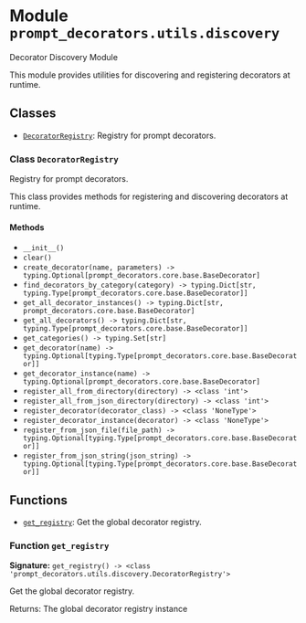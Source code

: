 # Module `prompt_decorators.utils.discovery`

Decorator Discovery Module

This module provides utilities for discovering and registering decorators at runtime.

## Classes

- [`DecoratorRegistry`](#class-decoratorregistry): Registry for prompt decorators.

### Class `DecoratorRegistry`

Registry for prompt decorators.

This class provides methods for registering and discovering decorators at runtime.

#### Methods

- `__init__()`
- `clear()`
- `create_decorator(name, parameters) -> typing.Optional[prompt_decorators.core.base.BaseDecorator]`
- `find_decorators_by_category(category) -> typing.Dict[str, typing.Type[prompt_decorators.core.base.BaseDecorator]]`
- `get_all_decorator_instances() -> typing.Dict[str, prompt_decorators.core.base.BaseDecorator]`
- `get_all_decorators() -> typing.Dict[str, typing.Type[prompt_decorators.core.base.BaseDecorator]]`
- `get_categories() -> typing.Set[str]`
- `get_decorator(name) -> typing.Optional[typing.Type[prompt_decorators.core.base.BaseDecorator]]`
- `get_decorator_instance(name) -> typing.Optional[prompt_decorators.core.base.BaseDecorator]`
- `register_all_from_directory(directory) -> <class 'int'>`
- `register_all_from_json_directory(directory) -> <class 'int'>`
- `register_decorator(decorator_class) -> <class 'NoneType'>`
- `register_decorator_instance(decorator) -> <class 'NoneType'>`
- `register_from_json_file(file_path) -> typing.Optional[typing.Type[prompt_decorators.core.base.BaseDecorator]]`
- `register_from_json_string(json_string) -> typing.Optional[typing.Type[prompt_decorators.core.base.BaseDecorator]]`

## Functions

- [`get_registry`](#function-get_registry): Get the global decorator registry.

### Function `get_registry`

**Signature:** `get_registry() -> <class 'prompt_decorators.utils.discovery.DecoratorRegistry'>`

Get the global decorator registry.

Returns:
    The global decorator registry instance

